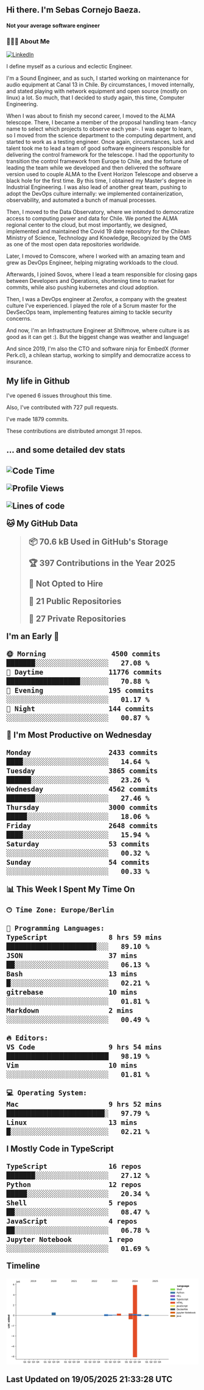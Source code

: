 <h2> Hi there.  I'm Sebas Cornejo Baeza.</h2>
<h4> Not your average software engineer</h4>
<h3> 👨🏻‍💻 About Me </h3>
<a href="http://linkedin.com/in/sebastian-cornejo-baeza/"><img alt="LinkedIn" src="https://img.shields.io/badge/Sebas%20Cornejo%20-informational?style=appveyor&logo=linkedin"></a>


I define myself as a curious and eclectic Engineer.

I'm a Sound Engineer, and as such, I started working on maintenance for audio equipment at Canal 13 in Chile.
By circumstances, I moved internally, and stated playing with network equipment and open source (mostly on linux) 
a lot. So much, that I decided to study again, this time, Computer Engineering.

When I was about to finish my second career, I moved to the ALMA telescope. There, I became a member of the proposal handling team
-fancy name to select which projects to observe each year-. 
I was eager to learn, so I moved from the science department to the computing department, and started to work as 
a testing engineer. Once again, circumstances, luck and talent took me to lead a team of good software engineers 
responsible for delivering the control framework for the telescope. I had the opportunity to transition the control framework from
Europe to Chile, and the fortune of leading the team while we developed and then delivered the software
version used to couple ALMA to the Event Horizon Telescope and observe a black hole for the first time.
By this time, I obtained my Master's degree in Industrial Engineering.
I was also lead of another great team, pushing to adopt the DevOps culture internally: we implemented containerization, observability, and automated a bunch of manual processes.

Then, I moved to the Data Observatory, where we intended to democratize access to computing power
and data for Chile. We ported the ALMA regional center to the cloud, but most importantly, we designed, implemented
and maintained the Covid 19 date repository for the Chilean Ministry of Science, Technology and Knowledge, Recognized by the OMS as one of the most open
data repositories worldwide.

Later, I moved to Comscore, where I worked with an amazing team and grew as DevOps Engineer, helping migrating workloads to the cloud.

Afterwards, I joined Sovos, where I lead a team responsible for closing gaps between Developers and Operations, shortening time to market for commits, while
also pushing kubernetes and cloud adoption.

Then, I was a DevOps engineer at Zerofox, a company with the greatest culture I've experienced. I played the role of a Scrum master for the DevSecOps team,
implementing features aiming to tackle security concerns.

And now, I'm an Infrastructure Engineer at Shiftmove, where culture is as good as it can get :). But the biggest change was weather and language!
 
And since 2019, I'm also the CTO and software ninja for EmbedX (former Perk.cl), a chilean startup, working to simplify and democratize access to insurance.

<h2> My life in Github </h2>

I've opened 6 issues throughout this time.

Also, I've contributed with 727 pull requests.

I've made 1879 commits.

These contributions are distributed amongst 31 repos.

<h2>... and some detailed dev stats<h2>

<!--START_SECTION:waka-->
![Code Time](http://img.shields.io/badge/Code%20Time-1%2C120%20hrs%2018%20mins-blue)

![Profile Views](http://img.shields.io/badge/Profile%20Views-4-blue)

![Lines of code](https://img.shields.io/badge/From%20Hello%20World%20I%27ve%20Written-7.8%20million%20lines%20of%20code-blue)

**🐱 My GitHub Data** 

> 📦 70.6 kB Used in GitHub's Storage 
 > 
> 🏆 397 Contributions in the Year 2025
 > 
> 🚫 Not Opted to Hire
 > 
> 📜 21 Public Repositories 
 > 
> 🔑 27 Private Repositories 
 > 
**I'm an Early 🐤** 

```text
🌞 Morning                4500 commits        ███████░░░░░░░░░░░░░░░░░░   27.08 % 
🌆 Daytime                11776 commits       ██████████████████░░░░░░░   70.88 % 
🌃 Evening                195 commits         ░░░░░░░░░░░░░░░░░░░░░░░░░   01.17 % 
🌙 Night                  144 commits         ░░░░░░░░░░░░░░░░░░░░░░░░░   00.87 % 
```
📅 **I'm Most Productive on Wednesday** 

```text
Monday                   2433 commits        ████░░░░░░░░░░░░░░░░░░░░░   14.64 % 
Tuesday                  3865 commits        ██████░░░░░░░░░░░░░░░░░░░   23.26 % 
Wednesday                4562 commits        ███████░░░░░░░░░░░░░░░░░░   27.46 % 
Thursday                 3000 commits        █████░░░░░░░░░░░░░░░░░░░░   18.06 % 
Friday                   2648 commits        ████░░░░░░░░░░░░░░░░░░░░░   15.94 % 
Saturday                 53 commits          ░░░░░░░░░░░░░░░░░░░░░░░░░   00.32 % 
Sunday                   54 commits          ░░░░░░░░░░░░░░░░░░░░░░░░░   00.33 % 
```


📊 **This Week I Spent My Time On** 

```text
🕑︎ Time Zone: Europe/Berlin

💬 Programming Languages: 
TypeScript               8 hrs 59 mins       ██████████████████████░░░   89.10 % 
JSON                     37 mins             ██░░░░░░░░░░░░░░░░░░░░░░░   06.13 % 
Bash                     13 mins             █░░░░░░░░░░░░░░░░░░░░░░░░   02.21 % 
gitrebase                10 mins             ░░░░░░░░░░░░░░░░░░░░░░░░░   01.81 % 
Markdown                 2 mins              ░░░░░░░░░░░░░░░░░░░░░░░░░   00.49 % 

🔥 Editors: 
VS Code                  9 hrs 54 mins       █████████████████████████   98.19 % 
Vim                      10 mins             ░░░░░░░░░░░░░░░░░░░░░░░░░   01.81 % 

💻 Operating System: 
Mac                      9 hrs 52 mins       ████████████████████████░   97.79 % 
Linux                    13 mins             █░░░░░░░░░░░░░░░░░░░░░░░░   02.21 % 
```

**I Mostly Code in TypeScript** 

```text
TypeScript               16 repos            ███████░░░░░░░░░░░░░░░░░░   27.12 % 
Python                   12 repos            █████░░░░░░░░░░░░░░░░░░░░   20.34 % 
Shell                    5 repos             ██░░░░░░░░░░░░░░░░░░░░░░░   08.47 % 
JavaScript               4 repos             ██░░░░░░░░░░░░░░░░░░░░░░░   06.78 % 
Jupyter Notebook         1 repo              ░░░░░░░░░░░░░░░░░░░░░░░░░   01.69 % 
```



**Timeline**

![Lines of Code chart](https://raw.githubusercontent.com/scornejob/scornejob/master/assets/bar_graph.png)


 Last Updated on 19/05/2025 21:33:28 UTC
<!--END_SECTION:waka-->
